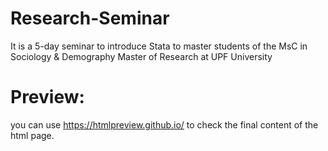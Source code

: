 # Research-Seminar

It is a 5-day seminar to introduce Stata to master students of the MsC in Sociology & Demography Master of Research at UPF University 

# Preview: 
you can use https://htmlpreview.github.io/ to check the final content of the html page. 
